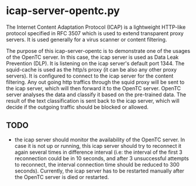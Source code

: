 
# icap-server-opentc.py
The Internet Content Adaptation Protocol (ICAP) is a lightweight HTTP-like protocol specified in RFC 3507 which 
is used to extend transparent proxy servers. It is used generally for a virus scanner or content filtering. 

The purpose of this icap-server-opentc is to demonstrate one of the usages of the OpenTC server.  In this case, the 
icap server is used as Data Leak Prevention (DLP). It is listening on the icap server's default port 1344.
The squid-cache is used as the http/s proxy (it can be also any other proxy servers). It is configured to connect 
to the icap server for the content filtering. Any out going http traffics through the squid proxy will be sent to 
the icap server, which will then forward it to the OpenTC server. OpenTC server analyses the data and classify it 
based on the pre-trained data. The result of the text classification is sent back to the icap server, which will 
decide if the outgoing traffic should be blocked or allowed.  

## TODO
- the icap server should monitor the availability of the OpenTC server. In case it is not up or running, thís icap 
server should try to reconnect it again several times in difference interval (i.e: the interval of the first 3 
reconnection could be in 10 seconds, and after 3 unsuccessful attempts to reconnect, the interval connection time 
should be reduced to 300 seconds). Currently, the icap server has to be restarted manually after the OpenTC server
is died or restarted.